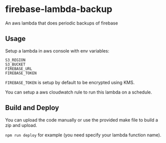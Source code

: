 # firebase-lambda-backup
An aws lambda that does periodic backups of firebase

## Usage

Setup a lambda in aws console with env variables:
```
S3_REGION
S3_BUCKET
FIREBASE_URL
FIREBASE_TOKEN
```

`FIREBASE_TOKEN` is setup by default to be encrypted using KMS.

You can setup a aws cloudwatch rule to run this lambda on a schedule.

## Build and Deploy

You can upload the code manually or use the provided make file to build a zip and upload.

`npm run deploy` for example (you need specify your lambda function name).
